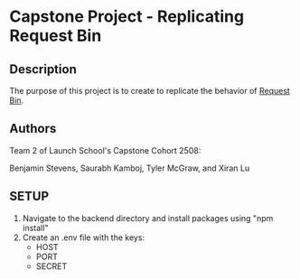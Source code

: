 # Capstone Project - Replicating Request Bin

## Description

The purpose of this project is to create to replicate the behavior of [Request Bin](https://rbaskets.in/).

## Authors

Team 2 of Launch School's Capstone Cohort 2508:

Benjamin Stevens, Saurabh Kamboj, Tyler McGraw, and Xiran Lu

## SETUP

1. Navigate to the backend directory and install packages using "npm install"
2. Create an .env file with the keys:
   - HOST
   - PORT
   - SECRET
